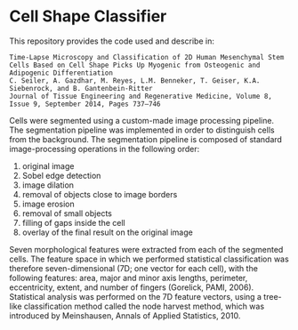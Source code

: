 # Cell Shape Classifier

This repository provides the code used and describe in:

```
Time-Lapse Microscopy and Classification of 2D Human Mesenchymal Stem Cells Based on Cell Shape Picks Up Myogenic from Osteogenic and Adipogenic Differentiation 
C. Seiler, A. Gazdhar, M. Reyes, L.M. Benneker, T. Geiser, K.A. Siebenrock, and B. Gantenbein-Ritter 
Journal of Tissue Engineering and Regenerative Medicine, Volume 8, Issue 9, September 2014, Pages 737–746 
```

Cells were segmented using a custom-made image processing pipeline. The segmentation pipeline was implemented in order to distinguish cells from the background. The segmentation pipeline is composed of standard image-processing operations in the following order: 

1. original image
2. Sobel edge detection
3. image dilation
4. removal of objects close to image borders
5. image erosion
6. removal of small objects
7. filling of gaps inside the cell 
8. overlay of the final result on the original image

Seven morphological features were extracted from each of the segmented cells. The feature space in which we performed statistical classification was therefore seven-dimensional (7D; one vector for each cell), with the following features: area, major and minor axis lengths, perimeter, eccentricity, extent, and number of fingers (Gorelick, PAMI, 2006). Statistical analysis was performed on the 7D feature vectors, using a tree-like classification method called the node harvest method, which was introduced by Meinshausen, Annals of Applied Statistics, 2010.

